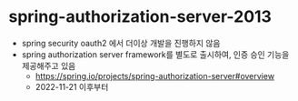 # spring-authorization-server-2013
- spring security oauth2 에서 더이상 개발을 진행하지 않음
- spring authorization server framework를 별도로 출시하여, 인증 승인 기능을 제공해주고 있음
  - https://spring.io/projects/spring-authorization-server#overview
  - 2022-11-21 이후부터 


